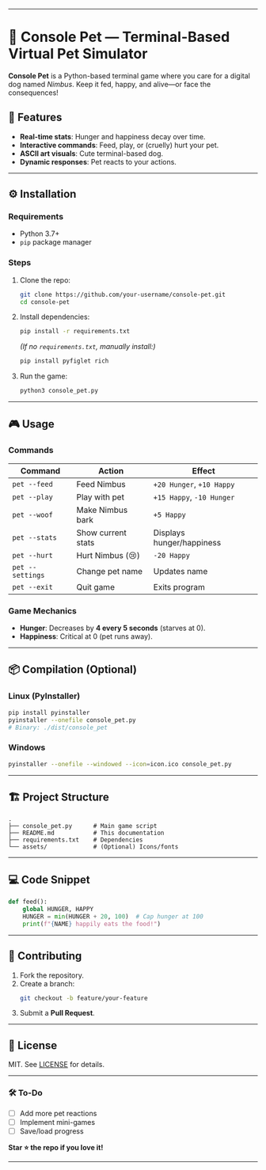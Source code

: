 

---

# 🐾 Console Pet — Terminal-Based Virtual Pet Simulator  

**Console Pet** is a Python-based terminal game where you care for a digital dog named *Nimbus*. Keep it fed, happy, and alive—or face the consequences!  

## 🚀 Features  
- **Real-time stats**: Hunger and happiness decay over time.  
- **Interactive commands**: Feed, play, or (cruelly) hurt your pet.  
- **ASCII art visuals**: Cute terminal-based dog.  
- **Dynamic responses**: Pet reacts to your actions.  

---

## ⚙️ Installation  

### Requirements  
- Python 3.7+  
- `pip` package manager  

### Steps  
1. Clone the repo:  
   ```bash
   git clone https://github.com/your-username/console-pet.git
   cd console-pet
   ```

2. Install dependencies:  
   ```bash
   pip install -r requirements.txt
   ```
   *(If no `requirements.txt`, manually install:)*  
   ```bash
   pip install pyfiglet rich
   ```

3. Run the game:  
   ```bash
   python3 console_pet.py
   ```

---

## 🎮 Usage  

### Commands  
| Command           | Action                          | Effect                     |
|-------------------|---------------------------------|----------------------------|
| `pet --feed`      | Feed Nimbus                     | `+20 Hunger`, `+10 Happy`  |
| `pet --play`      | Play with pet                   | `+15 Happy`, `-10 Hunger`  |
| `pet --woof`      | Make Nimbus bark                | `+5 Happy`                 |
| `pet --stats`     | Show current stats              | Displays hunger/happiness  |
| `pet --hurt`      | Hurt Nimbus (😢)               | `-20 Happy`                |
| `pet --settings`  | Change pet name                 | Updates name               |
| `pet --exit`      | Quit game                       | Exits program              |

### Game Mechanics  
- **Hunger**: Decreases by **4 every 5 seconds** (starves at 0).  
- **Happiness**: Critical at 0 (pet runs away).  

---

## 📦 Compilation (Optional)  

### Linux (PyInstaller)  
```bash
pip install pyinstaller
pyinstaller --onefile console_pet.py
# Binary: ./dist/console_pet
```

### Windows  
```bash
pyinstaller --onefile --windowed --icon=icon.ico console_pet.py
```

---

## 🏗️ Project Structure  
```
.
├── console_pet.py      # Main game script
├── README.md           # This documentation
├── requirements.txt    # Dependencies
└── assets/             # (Optional) Icons/fonts
```

---

## 💻 Code Snippet  
```python
def feed():
    global HUNGER, HAPPY
    HUNGER = min(HUNGER + 20, 100)  # Cap hunger at 100
    print(f"{NAME} happily eats the food!")
```

---

## 🤝 Contributing  
1. Fork the repository.  
2. Create a branch:  
   ```bash
   git checkout -b feature/your-feature
   ```  
3. Submit a **Pull Request**.  

---

## 📜 License  
MIT. See [LICENSE](LICENSE) for details.  

---

### 🛠️ To-Do  
- [ ] Add more pet reactions  
- [ ] Implement mini-games  
- [ ] Save/load progress  

**Star ⭐ the repo if you love it!**  

--- 
